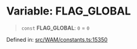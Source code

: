 # Variable: FLAG\_GLOBAL

> `const` **FLAG\_GLOBAL**: `0` = `0`

Defined in: [src/WAM/constants.ts:15350](https://github.com/Riders004/Tv/blob/3d6aaf6f3efb499dc9d0ca82bb24083bb45a8478/src/WAM/constants.ts#L15350)
